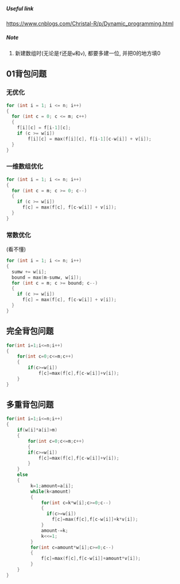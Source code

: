 ##### Useful link

https://www.cnblogs.com/Christal-R/p/Dynamic_programming.html

##### Note

1.  新建数组时(无论是`f`还是`w`和`v`), 都要多建一位, 并把0的地方填0

## 01背包问题

### 无优化

```c++
for (int i = 1; i <= n; i++)
{
  for (int c = 0; c <= m; c++)
  {
    f[i][c] = f[i-1][c];
    if (c >= w[i])
    	f[i][c] = max(f[i][c], f[i-1][c-w[i]] + v[i]);
  }
}
```

### 一维数组优化

```c++
for (int i = 1; i <= n; i++)
{
  for (int c = m; c >= 0; c--)
  {
    if (c >= w[i])
      f[c] = max(f[c], f[c-w[i]] + v[i]);
  }
}
```

### 常数优化

(看不懂)

```c++
for (int i = 1; i <= n; i++)
{
  sumw += w[i];
  bound = max(m-sumw, w[i]);
  for (int c = m; c >= bound; c--)
  {
    if (c >= w[i])
      f[c] = max(f[c], f[c-w[i]] + v[i]);
  }
}
```

## 完全背包问题

```c++
for(int i=1;i<=n;i++)
{
    for(int c=0;c<=m;c++)
    {
        if(c>=w[i])
        	f[c]=max(f[c],f[c-w[i]]+v[i]);
    }
}
```

## 多重背包问题

```c++
for(int i=1;i<=n;i++)
{
    if(w[i]*a[i]>m)
    {
        for(int c=0;c<=m;c++)
        {
        if(c>=w[i])
        	f[c]=max(f[c],f[c-w[i]]+v[i]);
        }
    }
    else
    {
         k=1;amount=a[i];
         while(k<amount)
         {
             for(int c=k*w[i];c>=0;c--)
             {
               if(c>=w[i])
                 f[c]=max(f[c],f[c-w[i]]+k*v[i]);
             }
             amount-=k;
             k<<=1;
         }  
         for(int c=amount*w[i];c>=0;c--)
         {
             f[c]=max(f[c],f[c-w[i]]+amount*v[i]);
         }
    } 
}
```

